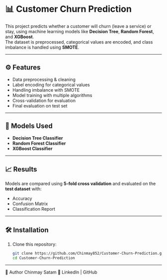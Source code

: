 # 📊 Customer Churn Prediction

This project predicts whether a customer will churn (leave a service) or stay, using machine learning models like **Decision Tree**, **Random Forest**, and **XGBoost**.  
The dataset is preprocessed, categorical values are encoded, and class imbalance is handled using **SMOTE**.

---

## ⚙️ Features
- Data preprocessing & cleaning  
- Label encoding for categorical values  
- Handling imbalance with SMOTE  
- Model training with multiple algorithms  
- Cross-validation for evaluation  
- Final evaluation on test set  

---

## 🚀 Models Used
- **Decision Tree Classifier**  
- **Random Forest Classifier**  
- **XGBoost Classifier**

---

## 📈 Results
Models are compared using **5-fold cross validation** and evaluated on the **test dataset** with:
- Accuracy  
- Confusion Matrix  
- Classification Report  

---

## 🛠️ Installation
1. Clone this repository:
   ```bash
   git clone https://github.com/Chinmay852/Customer-Churn-Prediction.git
   cd Customer-Churn-Prediction

---

   
👤 Author
Chinmay Satam
🔗 LinkedIn | GitHub
